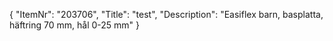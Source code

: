 {
  "ItemNr": "203706",
  "Title": "test",
  "Description": "Easiflex barn, basplatta, häftring 70 mm, hål 0-25 mm"
}
